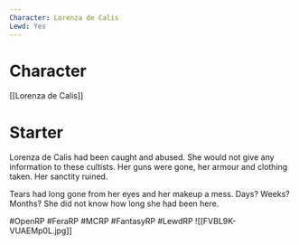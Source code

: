 ```yaml
---
Character: Lorenza de Calis
Lewd: Yes
---
```

# Character
[[Lorenza de Calis]]

# Starter
Lorenza de Calis had been caught and abused. She would not give any information to these cultists. Her guns were gone, her armour and clothing taken. Her sanctity ruined.

Tears had long gone from her eyes and her makeup a mess. Days? Weeks? Months? She did not know how long she had been here.  

#OpenRP #FeraRP #MCRP #FantasyRP #LewdRP
![[FVBL9K-VUAEMp0L.jpg]]
